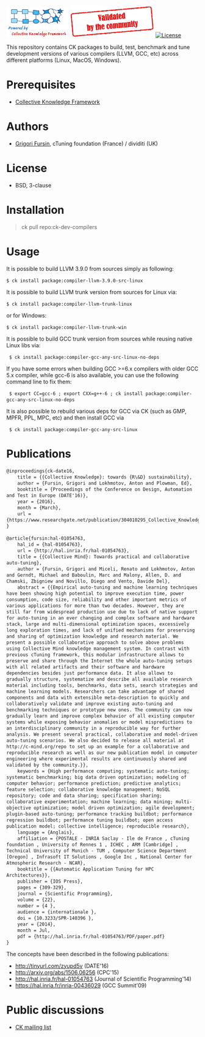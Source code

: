 [![logo](https://github.com/ctuning/ck-guide-images/blob/master/logo-powered-by-ck.png)](http://cKnowledge.org)
[![logo](https://github.com/ctuning/ck-guide-images/blob/master/logo-validated-by-the-community-simple.png)](http://cTuning.org)
[![License](https://img.shields.io/badge/License-BSD%203--Clause-blue.svg)](https://opensource.org/licenses/BSD-3-Clause)

This repository contains CK packages to build, test, benchmark and tune development versions of various compilers (LLVM, GCC, etc)
across different platforms (Linux, MacOS, Windows).

Prerequisites
=============
* [Collective Knowledge Framework](http://github.com/ctuning/ck)

Authors
=======

* [Grigori Fursin](http://fursin.net/research.html), cTuning foundation (France) / dividiti (UK)

License
=======
* BSD, 3-clause

Installation
============

> ck pull repo:ck-dev-compilers

Usage
=====
It is possible to build LLVM 3.9.0 from sources simply as following:
```
$ ck install package:compiler-llvm-3.9.0-src-linux
```

It is possible to build LLVM trunk version from sources for Linux via:
```
$ ck install package:compiler-llvm-trunk-linux
```

or for Windows:
```
$ ck install package:compiler-llvm-trunk-win
```

It is possible to build GCC trunk version from sources while reusing native Linux libs via:
```
 $ ck install package:compiler-gcc-any-src-linux-no-deps
```

If you have some errors when building GCC >=6.x compilers with older GCC 5.x compiler, while gcc-6 is also available,
you can use the following command line to fix them:

```
 $ export CC=gcc-6 ; export CXX=g++-6 ; ck install package:compiler-gcc-any-src-linux-no-deps
```


It is also possible to rebuild various deps for GCC via CK (such as GMP, MPFR, PPL, MPC, etc) and then install GCC via
```
 $ ck install package:compiler-gcc-any-src-linux
```

Publications
============

```
@inproceedings{ck-date16,
    title = {{Collective Knowledge}: towards {R\&D} sustainability},
    author = {Fursin, Grigori and Lokhmotov, Anton and Plowman, Ed},
    booktitle = {Proceedings of the Conference on Design, Automation and Test in Europe (DATE'16)},
    year = {2016},
    month = {March},
    url = {https://www.researchgate.net/publication/304010295_Collective_Knowledge_Towards_RD_Sustainability}
}

@article{fursin:hal-01054763,
    hal_id = {hal-01054763},
    url = {http://hal.inria.fr/hal-01054763},
    title = {{Collective Mind}: Towards practical and collaborative auto-tuning},
    author = {Fursin, Grigori and Miceli, Renato and Lokhmotov, Anton and Gerndt, Michael and Baboulin, Marc and Malony, Allen, D. and Chamski, Zbigniew and Novillo, Diego and Vento, Davide Del},
    abstract = {{Empirical auto-tuning and machine learning techniques have been showing high potential to improve execution time, power consumption, code size, reliability and other important metrics of various applications for more than two decades. However, they are still far from widespread production use due to lack of native support for auto-tuning in an ever changing and complex software and hardware stack, large and multi-dimensional optimization spaces, excessively long exploration times, and lack of unified mechanisms for preserving and sharing of optimization knowledge and research material. We present a possible collaborative approach to solve above problems using Collective Mind knowledge management system. In contrast with previous cTuning framework, this modular infrastructure allows to preserve and share through the Internet the whole auto-tuning setups with all related artifacts and their software and hardware dependencies besides just performance data. It also allows to gradually structure, systematize and describe all available research material including tools, benchmarks, data sets, search strategies and machine learning models. Researchers can take advantage of shared components and data with extensible meta-description to quickly and collaboratively validate and improve existing auto-tuning and benchmarking techniques or prototype new ones. The community can now gradually learn and improve complex behavior of all existing computer systems while exposing behavior anomalies or model mispredictions to an interdisciplinary community in a reproducible way for further analysis. We present several practical, collaborative and model-driven auto-tuning scenarios. We also decided to release all material at http://c-mind.org/repo to set up an example for a collaborative and reproducible research as well as our new publication model in computer engineering where experimental results are continuously shared and validated by the community.}},
    keywords = {High performance computing; systematic auto-tuning; systematic benchmarking; big data driven optimization; modeling of computer behavior; performance prediction; predictive analytics; feature selection; collaborative knowledge management; NoSQL repository; code and data sharing; specification sharing; collaborative experimentation; machine learning; data mining; multi-objective optimization; model driven optimization; agile development; plugin-based auto-tuning; performance tracking buildbot; performance regression buildbot; performance tuning buildbot; open access publication model; collective intelligence; reproducible research},
    language = {Anglais},
    affiliation = {POSTALE - INRIA Saclay - Ile de France , cTuning foundation , University of Rennes 1 , ICHEC , ARM [Cambridge] , Technical University of Munich - TUM , Computer Science Department [Oregon] , Infrasoft IT Solutions , Google Inc , National Center for Atmospheric Research - NCAR},
    booktitle = {{Automatic Application Tuning for HPC Architectures}},
    publisher = {IOS Press},
    pages = {309-329},
    journal = {Scientific Programming},
    volume = {22},
    number = {4 },
    audience = {internationale },
    doi = {10.3233/SPR-140396 },
    year = {2014},
    month = Jul,
    pdf = {http://hal.inria.fr/hal-01054763/PDF/paper.pdf}
}

```

The concepts have been described in the following publications:

* http://tinyurl.com/zyupd5v (DATE'16)
* http://arxiv.org/abs/1506.06256 (CPC'15)
* http://hal.inria.fr/hal-01054763 (Journal of Scientific Programming'14)
* https://hal.inria.fr/inria-00436029 (GCC Summit'09)

Public discussions
==================
* [CK mailing list](http://groups.google.com/group/collective-knowledge)

